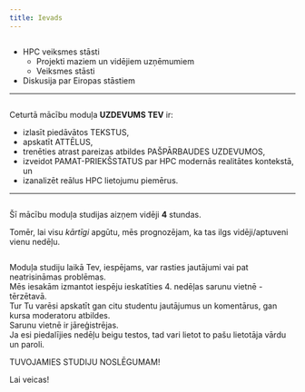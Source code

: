 ```yaml
---
title: Ievads
---
```


```attention-note {label: "Ceturtās nedēļas tēmas"}
```
- HPC veiksmes stāsti  
  - Projekti maziem un vidējiem uzņēmumiem
  - Veiksmes stāsti  
- Diskusija par Eiropas stāstiem

---

```attention-note {label: "Tavs uzdevums"}
```
Ceturtā mācību moduļa **UZDEVUMS TEV** ir:
- izlasīt piedāvātos TEKSTUS,
- apskatīt ATTĒLUS,
- trenēties atrast pareizas atbildes PAŠPĀRBAUDES UZDEVUMOS,
- izveidot PAMAT-PRIEKŠSTATUS par HPC modernās realitātes kontekstā, un
- izanalizēt reālus HPC lietojumu piemērus.

---

```attention-note {label: "Studijas prasa Tavu laiku"}
```
Šī mācību moduļa studijas aizņem vidēji **4** stundas.
<!--
[4. MĀCĪBU MODUĻA STUDIJAS SĀKAS ŠEIT!](https://hpc-pamati-saturs.learning.lv/preview/4-modulis/1_1)
-->
Tomēr, lai visu *kārtīgi* apgūtu, mēs prognozējam, ka tas ilgs vidēji/aptuveni vienu nedēļu.

```attention-note {label: "Tu neesi viens"}
```
Moduļa studiju laikā Tev, iespējams, var rasties jautājumi vai pat neatrisināmas problēmas.  
Mēs iesakām izmantot iespēju ieskatīties 4. nedēļas sarunu vietnē - tērzētavā.  
Tur Tu varēsi apskatīt gan citu studentu jautājumus un komentārus, gan kursa moderatoru atbildes.  
Sarunu vietnē ir jāreģistrējas.  
Ja esi piedalījies nedēļu beigu testos, tad vari lietot to pašu lietotāja vārdu un paroli.
<!--
[SARUNU VIETNE - TĒRZĒTAVA](https://4-ned-sarunas.netlify.app/) -->

TUVOJAMIES STUDIJU NOSLĒGUMAM!

Lai veicas!
